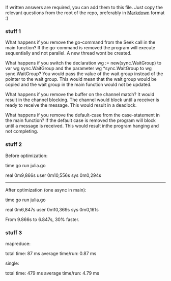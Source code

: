 If written answers are required, you can add them to this file. Just copy the
relevant questions from the root of the repo, preferably in
[Markdown](https://guides.github.com/features/mastering-markdown/) format :)


### stuff 1

What happens if you remove the go-command from the Seek call in the main function?
If the go-command is removed the program will execute sequentially and not parallel. A new thread wont be created.

What happens if you switch the declaration wg := new(sync.WaitGroup) to var wg sync.WaitGroup and the parameter wg *sync.WaitGroup to wg sync.WaitGroup?
You would pass the value of the wait group instead of the pointer to the wait group. This would mean that the wait group would be copied and the wait group in the main function would not be updated.

What happens if you remove the buffer on the channel match?
It would result in the channel blocking. The channel would block until a receiver is ready to receive the message. This would result in a deadlock.

What happens if you remove the default-case from the case-statement in the main function?
If the default case is removed the program will block until a message is received. This would result inthe program hanging and not completing.



### stuff 2

Before optimization:

time go run julia.go

real    0m9,866s
user    0m10,556s
sys     0m0,294s

--------------------------------------------------

After optimization (one async in main):

time go run julia.go

real    0m6,847s
user    0m10,369s
sys     0m0,161s

From 9.866s to 6.847s, 30% faster.


### stuff 3

mapreduce:

total time: 87 ms average time/run: 0.87 ms

single:

total time: 479 ms average time/run: 4.79 ms

